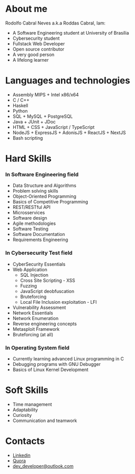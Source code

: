# About me
Rodolfo Cabral Neves a.k.a Roddas Cabral, Iam:

* A Software Engineering student at University of Brasília
* Cybersecurity student
* Fullstack Web Developer
* Open source contributor
* A very good person
* A lifelong learner 

# Languages  and technologies
* Assembly MIPS + Intel x86/x64
* C / C++
* Haskell
* Python
* SQL + MySQL + PostgreSQL
* Java + JUnit + JDoc
* HTML + CSS + JavaScript / TypeScript
* NodeJS + ExpressJS + AdonisJS + ReactJS + NextJS
* Bash scripting

# Hard Skills

### In Software Engineering field

* Data Structure and Algorithms
* Problem solving skills
* Object-Oriented Programming
* Basics of Competitive Programming
* REST/RESTful API
* Microsservices
* Software design
* Agile methodologies
* Software Testing
* Software Documentation
* Requirements Engineering

### In Cybersecurity Test field

* CyberSecurity Essentials
* Web Application
    * SQL Injection
    * Cross Site Scripting - XSS
    * Fuzzing
    * JavaScript deobfuscation
    * Bruteforcing
    * Local File Inclusion exploitation - LFI
* Vulnerability Assessment
* Network Essentials
* Network Enumeration
* Reverse engineering concepts
* Metasploit Framework
* Bruteforcing (at all)

### In Operating System field
* Currently learning advanced Linux programming in C
* Debugging programs with GNU Debugger
* Basics of Linux Kernel Development
 
# Soft Skills

* Time management
* Adaptability
* Curiosity
* Communication and teamwork 

# Contacts
* [Linkedin](https://www.linkedin.com/in/rodolfo-neves-937324158/)
* [Quora](https://pt.quora.com/profile/Ntyamba-Kassongo)
* dev_developer@outlook.com
